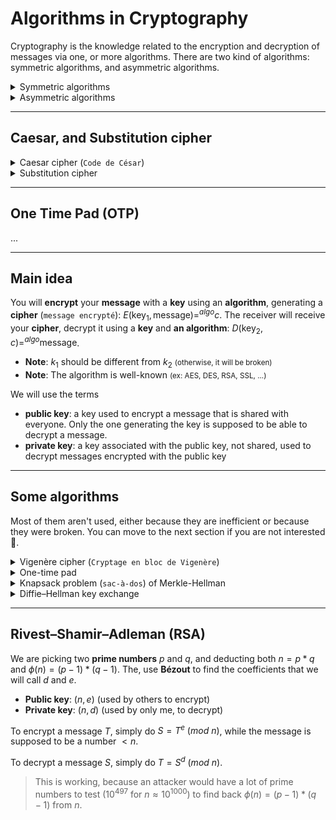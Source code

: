 # Algorithms in Cryptography

Cryptography is the knowledge related to the encryption and decryption of messages via one, or more algorithms. There are two kind of algorithms: symmetric algorithms, and asymmetric algorithms.

<details class="details-e">
<summary>Symmetric algorithms</summary>

In symmetric algorithms, **both** of the sender and the receiver know the key: k.

* **A** use an algorithm C to encrypt the message with the key k, generating a cipher (`message encrypté`) c : `c = C(k, m)`
* **B** use an angorithm D to decrypt the message with the same key k : `m = D(k, c)`
</details>

<details class="details-e">
<summary>Asymmetric algorithms</summary>

...
</details>

<hr class="sl">

## Caesar, and Substitution cipher

<details class="details-e">
<summary>Caesar cipher (<code>Code de César</code>)</summary>

Caesar was replacing letters like this $a \to d,\ b \to e,\ ...,\ z \to c$. Each letter is associated with another one "k" letters forward (k=3 in the previous example), modulus the number of letters (26). To decrypt, for each letter, go backward by "k" letters to get back the decrypted letter.

* **Possible values for k**: $26$
* **Secure**: weak
  * Bruteforce attack
  * Entropy attack
* **Try it online**: [Caesar cipher online (cryptii.com)](https://cryptii.com/pipes/caesar-cipher)

</details>

<details class="details-e">
<summary>Substitution cipher</summary>

On the same idea as the caesar cipher, the **substitution cipher** is associating each letter by another like $a \to w,\ b \to e,\ etc.$. The key is a dictionary of 26 letters (a-z).

* **Possible values for k**: $26! ≈ 2^{88.4}$
* **Secure**: weak
    * Entropy attack
</details>

<hr class="sr">

## One Time Pad (OTP)

...

<hr class="sl">

## Main idea

You will **encrypt** your **message** with a **key** using an **algorithm**, generating a **cipher** (`message encrypté`): $E(\text{key}_1, \text{message})=^{algo}c$. The receiver will receive your **cipher**, decrypt it using a **key** and **an algorithm**: $D(\text{key}_2, c)=^{algo}\text{message}$.

* **Note**: $k_1$ should be different from $k_2$ <small>(otherwise, it will be broken)</small>
* **Note**: The algorithm is well-known <small>(ex: AES, DES, RSA, SSL, ...)</small>

We will use the terms

* **public key**: a key used to encrypt a message that is shared with everyone. Only the one generating the key is supposed to be able to decrypt a message.
* **private key**: a key associated with the public key, not shared, used to decrypt messages encrypted with the public key

<hr class="sl">

## Some algorithms

Most of them aren't used, either because they are inefficient or because they were broken. You can move to the next section if you are not interested 🧐.

<details class="details-e">
<summary>Vigenère cipher (<code>Cryptage en bloc de Vigenère</code>)</summary>

This is the same as the Caesar cipher/Substitution cipher. We are working on letters. But, this time we are splitting letters into groups. The problem is that if we got the key, we can easily get back the message.

* **message**: `memorize`
* **key**: `vgn`
* **cipher text**: `memorize+vgnvgnv=hkzjxvuk`
  * $M=12$, $V=21$, $12+21=33\equiv 7\ (mod\ 26)=H$
  * $E=4$, $G=6$, $4+6=10\equiv 10\ (mod\ 26)=K$
  * $M=12$, $N=13$, $12+13=25\equiv 25\ (mod\ 26)=Z$
  * ...
* **decrypt**: `hkzjxvuk+vgnvgnv=memorize`
  * $H=7$, $V=21$, $7 - 21 + 26 \equiv 12\ (mod\ 26)=M$
  * $K=10$, $G=6$, $10 - 6 + 26 \equiv 4\ (mod\ 26)=E$
  * $Z=25$, $N=13$, $25 - 13 + 26 \equiv 12\ (mod\ 26)=M$
  * $J=9$, $V=21$, $9 - 21 + 26 \equiv 14\ (mod\ 26)=O$
  * ...
</details>

<details class="details-e">
<summary>One-time pad</summary>

This algorithm is creating a **key as long or longer than the message**, so even though it is secure, we can't use it. For each message, both user are agreeing on a key (ex: $01010$), and the Algorithm is **XOR** (`ou exclusif`, $0+0=1+1=0$ and $1+0=0+1=1$).

* **Message**: $10011$
* **Key** (encrypt): $01010$
* **Cipher text**: $11001$
* **Key** (decrypt): $01010$
* **Message**: $10011$
</details>

<details class="details-e">
<summary>Knapsack problem (<code>sac-à-dos</code>) of Merkle-Hellman</summary>

You got a "bag/Knapsack" of numbers (ex: 23, 5, 11, 2, 55). Your message is made of `0` and `1`, and using this method `1` means you picked something from the bag, `0` means you didn't. Then, make the sum of the numbers you picked in the bag to create the **cipher**. Note that you **will have to split the message into groups** having the size of the knapsack.

* **Knapsack** (private key): $2, 5, 11, 23, 55$ (up to you, size=6)
* **Message**: $1100111001 = 11001\ 10001$ (group of 6)
* **Cipher**
  * $2 + 5 + 0 + 0 + 55 = 62$ (first group)
  * $2 + 0 + 0 + 0 + 55 = 57$ (second group)
* **Cipher text**: $62, 57$

But, it is too easy to find what generated this cipher. So we are using the **super-increasing knapsack problem** to **generate a public key**, and **this easy key as the private key**. We will pick a value $N$ greater than the sum of the values in the Knapsack, and a number $W$, so that $N \wedge W|1$ (=no common divisor aside 1).

* We are picking $N=113$, $W=27$
* We got $W^{-1} = 67\ (\text{mod}\ 113)$
* **Knapsack** (public key)
  * We are multiplying the private key by $W$, modulus $N$
  * $54, 22, 71, 56, 16$ (ex: $27 * 2 = 54\ (\text{mod}\ 113)$)
* **private cipher**
  * $54 + 22 + 0 + 0 + 16 = 92$ (first group)
  * $54 + 0 + 0 + 0 + 16 = 70$ (second group)
* **Cipher text**: $92, 70$
* **decrypt** (given N and W)
  * We are multiplying the public key by $W$, modulus $N$
  * we get back the private key: $2, 5, 11, 23, 55$
  * we can easily find that: $2 + 5 + 0 + 0 + 55 = 62$ and ...
  * so the message was: $1100110001$
</details>

<details class="details-e">
<summary>Diffie–Hellman key exchange</summary>

A is sending a message to B. Both are agreeing on two numbers $p$ and $g$ with $(p-1) \wedge g\ |\ 1$ (=the only divisor is 1), and they are picking a private number (resp. $a$ and $b$, lesser than $p$).

A is sending $g^a\ (mod\ p)$ to B (resp. b for B to A). The common key for A is $(g^a)^b\ (mod\ p)$ and for B, it is $(g^b)^a\ (mod\ p)$. They **both** have the same number, but they do not know about the exponent of the other.
</details>

<hr class="sr">

## Rivest–Shamir–Adleman (RSA)

We are picking two **prime numbers** $p$ and $q$, and deducting both $n = p * q$ and $\phi(n) = (p-1) * (q-1)$. The, use **Bézout** to find the coefficients that we will call $d$ and $e$.

* **Public key**: $(n, e)$ (used by others to encrypt)
* **Private key**: $(n, d)$ (used by only me, to decrypt)

To encrypt a message $T$, simply do $S = T^e\ (mod\ n)$, while the message is supposed to be a number $\lt n$.

To decrypt a message $S$, simply do $T = S^d\ (mod\ n)$.

> This is working, because an attacker would have a lot of prime numbers to test ($10^{497}$ for $n \approx 10^{1000}$) to find back $\phi(n) = (p-1) * (q-1)$ from $n$.
